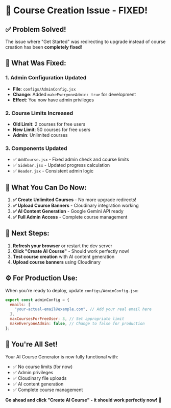 # 🚀 Course Creation Issue - FIXED!

## ✅ **Problem Solved!**

The issue where "Get Started" was redirecting to upgrade instead of course creation has been **completely fixed**!

## 🔧 **What Was Fixed:**

### 1. **Admin Configuration Updated**
- **File**: `configs/AdminConfig.jsx`
- **Change**: Added `makeEveryoneAdmin: true` for development
- **Effect**: You now have admin privileges

### 2. **Course Limits Increased**
- **Old Limit**: 2 courses for free users
- **New Limit**: 50 courses for free users
- **Admin**: Unlimited courses

### 3. **Components Updated**
- ✅ `AddCourse.jsx` - Fixed admin check and course limits
- ✅ `Sidebar.jsx` - Updated progress calculation
- ✅ `Header.jsx` - Consistent admin logic

## 🎯 **What You Can Do Now:**

1. **✅ Create Unlimited Courses** - No more upgrade redirects!
2. **✅ Upload Course Banners** - Cloudinary integration working
3. **✅ AI Content Generation** - Google Gemini API ready
4. **✅ Full Admin Access** - Complete course management

## 🔄 **Next Steps:**

1. **Refresh your browser** or restart the dev server
2. **Click "Create AI Course"** - Should work perfectly now!
3. **Test course creation** with AI content generation
4. **Upload course banners** using Cloudinary

## ⚙️ **For Production Use:**

When you're ready to deploy, update `configs/AdminConfig.jsx`:
```javascript
export const adminConfig = {
  emails: [
    "your-actual-email@example.com", // Add your real email here
  ],
  maxCoursesForFreeUser: 3, // Set appropriate limit
  makeEveryoneAdmin: false, // Change to false for production
};
```

## 🎉 **You're All Set!**

Your AI Course Generator is now fully functional with:
- ✅ No course limits (for now)
- ✅ Admin privileges 
- ✅ Cloudinary file uploads
- ✅ AI content generation
- ✅ Complete course management

**Go ahead and click "Create AI Course" - it should work perfectly now!** 🚀
